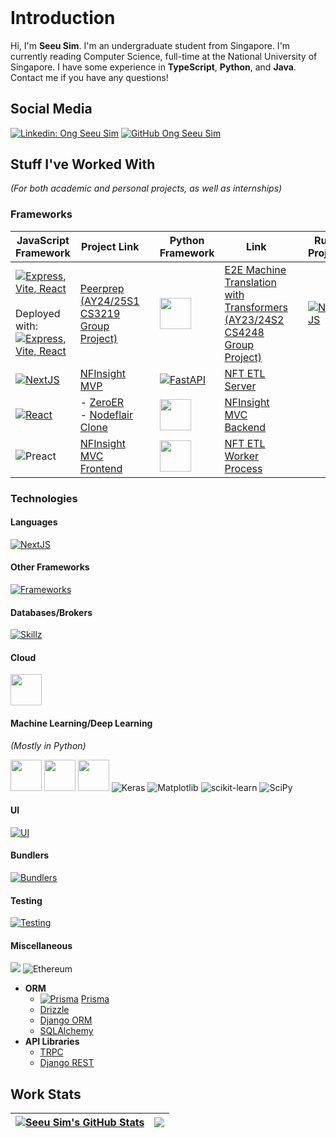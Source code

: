 <header>
  <link rel="stylesheet" href="https://cdn.jsdelivr.net/gh/devicons/devicon@v2.15.1/devicon.min.css">
</header>

# **Introduction**

Hi, I'm **Seeu Sim**. I'm an undergraduate student from Singapore. I'm currently reading Computer Science, full-time at the National University of Singapore. I have some experience in **TypeScript**, **Python**, and **Java**. Contact me if you have any questions!

## **Social Media**

[![Linkedin: Ong Seeu Sim](https://img.shields.io/badge/-Seeu%20Sim-blue?style=flat-square&logo=Linkedin&logoColor=white&link=https://www.linkedin.com/in/seeu-sim-ong-63279a110//)](https://www.linkedin.com/in/seeu-sim-ong-63279a110/)
[![GitHub Ong Seeu Sim](https://img.shields.io/github/followers/seeusim?label=follow&style=social)](https://github.com/SeeuSim)

## **Stuff I've Worked With**

_(For both academic and personal projects, as well as internships)_

### **Frameworks**

| **JavaScript Framework**                                                                                                                                                                          | Project Link                                                                                                                                 |     | Python Framework                                                                                     | Link                                                                                                                               |     | Rust Project                                        | Link                                                      |
| ------------------------------------------------------------------------------------------------------------------------------------------------------------------------------------------------- | -------------------------------------------------------------------------------------------------------------------------------------------- | --- | ---------------------------------------------------------------------------------------------------- | ---------------------------------------------------------------------------------------------------------------------------------- | --- | --------------------------------------------------- | --------------------------------------------------------- |
| [![Express, Vite, React](https://skillicons.dev/icons?i=express,react,vite)](#) <br/><br/> Deployed with:<br/> [![Express, Vite, React](https://skillicons.dev/icons?i=docker,kubernetes,gcp)](#) | [Peerprep (AY24/25S1 CS3219 Group Project)](https://github.com/SeeuSim/cs3219-ay2425s1-project-g16)                                          |     | [<img src="https://skillicons.dev/icons?i=tensorflow,pytorch" height="50px" />](#)                   | [E2E Machine Translation with Transformers (AY23/24S2 CS4248 Group Project)](https://github.com/SeeuSim/cs4248-neural-translation) |     | [![NextJS](https://skillicons.dev/icons?i=rust)](#) | [Learning Rust](https://github.com/SeeuSim/learning_rust) |
| [![NextJS](https://skillicons.dev/icons?i=nextjs)](#)                                                                                                                                             | [NFInsight MVP](https://github.com/SeeuSim/dogehalla)                                                                                        |     | [![FastAPI](https://skillicons.dev/icons?i=fastapi)](#)                                              | [NFT ETL Server](https://github.com/SeeuSim/NFinsighTAnalytics)                                                                    |     |                                                     |                                                           |
| [![React](https://skillicons.dev/icons?i=react)](#)                                                                                                                                               | - [ZeroER](https://github.com/ashwinkumaar/zeroer/tree/main/ui-zeroer) <br/> - [Nodeflair Clone](https://nodeflair-clone-seeusim.vercel.app) |     | [<img src="https://skillicons.dev/icons?i=django"  height="50px" />](#)                              | [NFInsight MVC Backend](https://github.com/SeeuSim/DogeTTM-FrontEnd/tree/main/backend)&nbsp;                                       |     |                                                     |                                                           |
| ![Preact](https://miro.medium.com/max/42/1*Dy4YZMYqp_vQrB6chLsPJw.png)                                                                                                                            | [NFInsight MVC Frontend](https://github.com/SeeuSim/DogeTTM-FrontEnd/tree/main/frontend)                                                     |     | [<img src="https://upload.wikimedia.org/wikipedia/commons/1/19/Celery_logo.png" height="50px" />](#) | [NFT ETL Worker Process](https://github.com/SeeuSim/NFinsighTAnalytics)                                                            |     |                                                     |                                                           |

### **Technologies**

#### **Languages**

[![NextJS](https://skillicons.dev/icons?i=bash,c,cpp,go,java,javascript,kotlin,scala,py,rust,ts,r,regex,latex,md&perline=8)](#)

#### **Other Frameworks**

[![Frameworks](https://skillicons.dev/icons?i=flask,spring)](#)

#### **Databases/Brokers**

[![Skillz](https://skillicons.dev/icons?i=cassandra,dynamodb,kafka,mysql,postgres,rabbitmq,redis,sqlite,supabase)](#)

#### **Cloud**

[<img src="https://skillicons.dev/icons?i=aws,azure,gcp,github,githubactions,gitlab,vercel,docker,kubernetes,nginx" height="50px" />](#)

#### **Machine Learning/Deep Learning**

_(Mostly in Python)_

[<img src="https://skillicons.dev/icons?i=tensorflow,pytorch" height="50px" />](#)
[<img src="https://cdn.jsdelivr.net/gh/devicons/devicon/icons/numpy/numpy-original.svg" height="50px"/>](#)
[<img src="https://cdn.jsdelivr.net/gh/devicons/devicon/icons/pandas/pandas-original.svg" height="50px"/>](#)
![Keras](https://img.shields.io/badge/Keras-%23D00000.svg?style=for-the-badge&logo=Keras&logoColor=white)
![Matplotlib](https://img.shields.io/badge/Matplotlib-%23ffffff.svg?style=for-the-badge&logo=Matplotlib&logoColor=black)
![scikit-learn](https://img.shields.io/badge/scikit--learn-%23F7931E.svg?style=for-the-badge&logo=scikit-learn&logoColor=white)
![SciPy](https://img.shields.io/badge/SciPy-%230C55A5.svg?style=for-the-badge&logo=scipy&logoColor=%white)

#### **UI**

[![UI](https://skillicons.dev/icons?i=bootstrap,css,materialui,tailwind)](#)

#### **Bundlers**

[![Bundlers](https://skillicons.dev/icons?i=babel,vite,webpack)](#)

#### **Testing**

[![Testing](https://skillicons.dev/icons?i=cypress,gherkin,jest,selenium,vitest)](#)

#### **Miscellaneous**

[<img src="https://skillicons.dev/icons?i=neovim,vim,vscode" />](#) ![Ethereum](https://img.shields.io/badge/Ethereum-3C3C3D?style=for-the-badge&logo=Ethereum&logoColor=white)

- **ORM**
  - [![Prisma](https://skillicons.dev/icons?i=prisma)](#) [Prisma](https://www.prisma.io/)
  - [Drizzle](https://orm.drizzle.team/)
  - [Django ORM](https://docs.djangoproject.com/en/4.1/topics/db/queries/)
  - [SQLAlchemy](http://www.sqlalchemy.org)
- **API Libraries**
  - [TRPC](https://trpc.io)
  - [Django REST](https://www.django-rest-framework.org)

## **Work Stats**

| <a href="https://github-readme-stats-flax-omega.vercel.app"><img align="center" src="https://github-readme-stats-flax-omega.vercel.app/api?username=SeeuSim&count_private=true&show_icons=true&include_all_commits=true&rank_icon=github&theme=nightowl&hide_border=true" alt="Seeu Sim's GitHub Stats" /></a> | <img src="https://github-readme-stats-flax-omega.vercel.app/api/top-langs/?username=seeusim&theme=nightowl&layout=compact&hide_border=true&hide=Jupyter%20Notebook"/> |
| -------------------------------------------------------------------------------------------------------------------------------------------------------------------------------------------------------------------------------------------------------------------------------------------------------------- | --------------------------------------------------------------------------------------------------------------------------------------------------------------------- |
